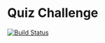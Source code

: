 Quiz Challenge
==============

[![Build Status](https://travis-ci.org/robinkanters/quiz-challenge.svg)](https://travis-ci.org/robinkanters/quiz-challenge)
